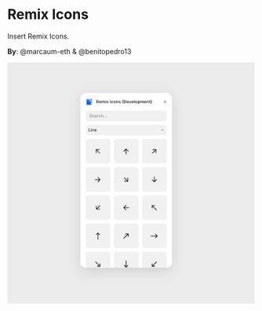 # Remix Icons

Insert Remix Icons.

**By**: @marcaum-eth & @benitopedro13

![remix icons](public/thumbnail.png)
